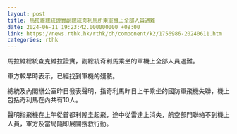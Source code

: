 ```yaml
---
layout: post
title: 馬拉維總統證實副總統奇利馬所乘軍機上全部人員遇難
date: 2024-06-11 19:23:42.000000000 +08:00
link: https://news.rthk.hk/rthk/ch/component/k2/1756986-20240611.htm
categories: rthk
---
```


馬拉維總統查克維拉證實，副總統奇利馬乘坐的軍機上全部人員遇難。

軍方較早時表示，已經找到軍機的殘骸。

總統及內閣辦公室昨日發表聲明，指奇利馬昨日上午乘坐的國防軍飛機失聯，機上包括奇利馬在內共有10人。

聲明指飛機在上午從首都利隆圭起飛，途中從雷達上消失，航空部門聯絡不到機上人員，軍方及當局隨即展開搜救行動。
